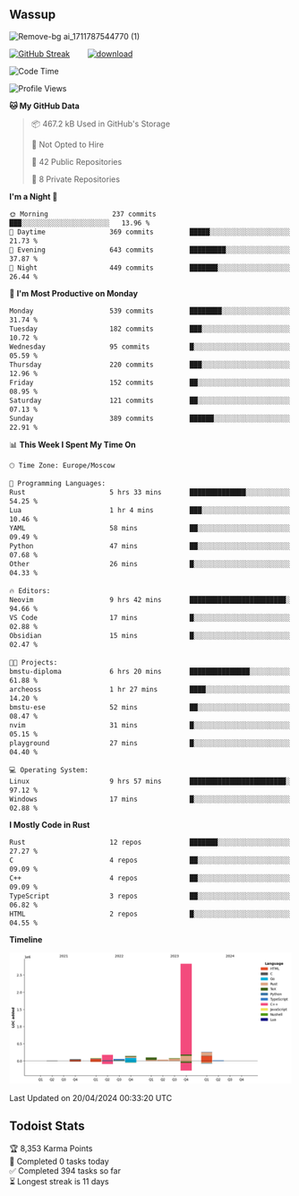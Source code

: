 ## Wassup

![Remove-bg ai_1711787544770 (1)](https://github.com/archeoss/archeoss/assets/68448737/e31def6e-524e-4c2b-930d-f672afbf4b77)

<!--
-->

[![GitHub Streak](http://github-readme-streak-stats.herokuapp.com?user=archeoss&theme=shades-of-purple&hide_border=true&date_format=j%20M%5B%20Y%5D)](https://git.io/streak-stats)&nbsp;&nbsp;&nbsp;&nbsp;&nbsp;&nbsp;&nbsp;&nbsp;[![download](https://user-images.githubusercontent.com/68448737/147796309-d8b65b1d-4dde-40d9-b03a-2b42aaa6cd43.jpeg)
](http://bmstu.ru/)

<!--START_SECTION:waka-->
![Code Time](http://img.shields.io/badge/Code%20Time-2%2C621%20hrs%2019%20mins-blue)

![Profile Views](http://img.shields.io/badge/Profile%20Views-23-blue)

**🐱 My GitHub Data** 

> 📦 467.2 kB Used in GitHub's Storage 
 > 
> 🚫 Not Opted to Hire
 > 
> 📜 42 Public Repositories 
 > 
> 🔑 8 Private Repositories 
 > 
**I'm a Night 🦉** 

```text
🌞 Morning                237 commits         ███░░░░░░░░░░░░░░░░░░░░░░   13.96 % 
🌆 Daytime                369 commits         █████░░░░░░░░░░░░░░░░░░░░   21.73 % 
🌃 Evening                643 commits         █████████░░░░░░░░░░░░░░░░   37.87 % 
🌙 Night                  449 commits         ███████░░░░░░░░░░░░░░░░░░   26.44 % 
```
📅 **I'm Most Productive on Monday** 

```text
Monday                   539 commits         ████████░░░░░░░░░░░░░░░░░   31.74 % 
Tuesday                  182 commits         ███░░░░░░░░░░░░░░░░░░░░░░   10.72 % 
Wednesday                95 commits          █░░░░░░░░░░░░░░░░░░░░░░░░   05.59 % 
Thursday                 220 commits         ███░░░░░░░░░░░░░░░░░░░░░░   12.96 % 
Friday                   152 commits         ██░░░░░░░░░░░░░░░░░░░░░░░   08.95 % 
Saturday                 121 commits         ██░░░░░░░░░░░░░░░░░░░░░░░   07.13 % 
Sunday                   389 commits         ██████░░░░░░░░░░░░░░░░░░░   22.91 % 
```


📊 **This Week I Spent My Time On** 

```text
🕑︎ Time Zone: Europe/Moscow

💬 Programming Languages: 
Rust                     5 hrs 33 mins       ██████████████░░░░░░░░░░░   54.25 % 
Lua                      1 hr 4 mins         ███░░░░░░░░░░░░░░░░░░░░░░   10.46 % 
YAML                     58 mins             ██░░░░░░░░░░░░░░░░░░░░░░░   09.49 % 
Python                   47 mins             ██░░░░░░░░░░░░░░░░░░░░░░░   07.68 % 
Other                    26 mins             █░░░░░░░░░░░░░░░░░░░░░░░░   04.33 % 

🔥 Editors: 
Neovim                   9 hrs 42 mins       ████████████████████████░   94.66 % 
VS Code                  17 mins             █░░░░░░░░░░░░░░░░░░░░░░░░   02.88 % 
Obsidian                 15 mins             █░░░░░░░░░░░░░░░░░░░░░░░░   02.47 % 

🐱‍💻 Projects: 
bmstu-diploma            6 hrs 20 mins       ███████████████░░░░░░░░░░   61.88 % 
archeoss                 1 hr 27 mins        ████░░░░░░░░░░░░░░░░░░░░░   14.20 % 
bmstu-ese                52 mins             ██░░░░░░░░░░░░░░░░░░░░░░░   08.47 % 
nvim                     31 mins             █░░░░░░░░░░░░░░░░░░░░░░░░   05.15 % 
playground               27 mins             █░░░░░░░░░░░░░░░░░░░░░░░░   04.40 % 

💻 Operating System: 
Linux                    9 hrs 57 mins       ████████████████████████░   97.12 % 
Windows                  17 mins             █░░░░░░░░░░░░░░░░░░░░░░░░   02.88 % 
```

**I Mostly Code in Rust** 

```text
Rust                     12 repos            ███████░░░░░░░░░░░░░░░░░░   27.27 % 
C                        4 repos             ██░░░░░░░░░░░░░░░░░░░░░░░   09.09 % 
C++                      4 repos             ██░░░░░░░░░░░░░░░░░░░░░░░   09.09 % 
TypeScript               3 repos             ██░░░░░░░░░░░░░░░░░░░░░░░   06.82 % 
HTML                     2 repos             █░░░░░░░░░░░░░░░░░░░░░░░░   04.55 % 
```



**Timeline**

![Lines of Code chart](https://raw.githubusercontent.com/archeoss/archeoss/master/assets/bar_graph.png)


 Last Updated on 20/04/2024 00:33:20 UTC
<!--END_SECTION:waka-->

## Todoist Stats

<!-- TODO-IST:START -->
🏆  8,353 Karma Points           
🌸  Completed 0 tasks today           
✅  Completed 394 tasks so far           
⏳  Longest streak is 11 days
<!-- TODO-IST:END -->

